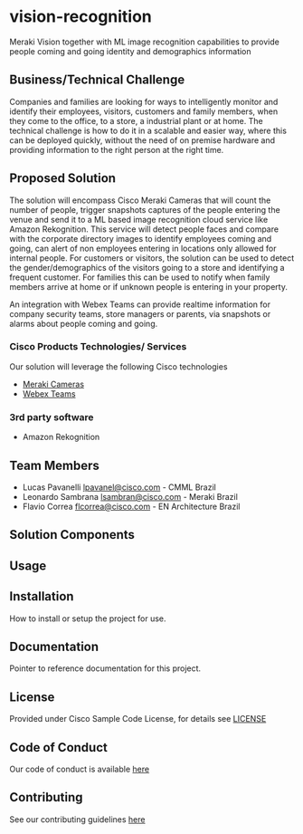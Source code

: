 # vision-recognition

Meraki Vision together with ML image recognition capabilities to provide people coming and going identity and demographics information


## Business/Technical Challenge

Companies and families are looking for ways to intelligently monitor and identify their employees, visitors, customers and family members, when they come to the office, to a store, a industrial plant or at home. The technical challenge is how to do it in a scalable and easier way, where this can be deployed quickly, without the need of on premise hardware and providing information to the right person at the right time.

## Proposed Solution

The solution will encompass Cisco Meraki Cameras that will count the number of people, trigger snapshots captures of the people entering the venue and send it to a ML based image recognition cloud service like Amazon Rekognition. This service will detect people faces and compare with the corporate directory images to identify employees coming and going, can alert of non employees entering in locations only allowed for internal people. For customers or visitors, the solution can be used to detect the gender/demographics of the visitors going to a store and identifying a frequent customer. For families this can be used to notify when family members arrive at home or if unknown people is entering in your property.

An integration with Webex Teams can provide realtime information for company security teams, store managers or parents, via snapshots or alarms about people coming and going.

### Cisco Products Technologies/ Services

Our solution will leverage the following Cisco technologies

* [Meraki Cameras](http://cisco.com/go/aci)
* [Webex Teams](http://cisco.com/go/dna)

### 3rd party software

* Amazon Rekognition

## Team Members

* Lucas Pavanelli <lpavanel@cisco.com> - CMML Brazil
* Leonardo Sambrana <lsambran@cisco.com> - Meraki Brazil
* Flavio Correa <flcorrea@cisco.com> - EN Architecture Brazil


## Solution Components


<!-- This does not need to be completed during the initial submission phase  

Provide a brief overview of the components involved with this project. e.g Python /  -->


## Usage

<!-- This does not need to be completed during the initial submission phase  

Provide a brief overview of how to use the solution  -->



## Installation

How to install or setup the project for use.


## Documentation

Pointer to reference documentation for this project.


## License

Provided under Cisco Sample Code License, for details see [LICENSE](./LICENSE.md)

## Code of Conduct

Our code of conduct is available [here](./CODE_OF_CONDUCT.md)

## Contributing

See our contributing guidelines [here](./CONTRIBUTING.md)
